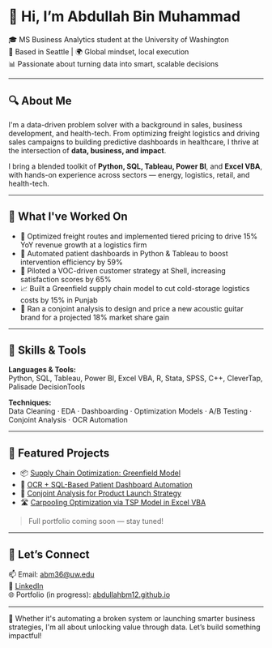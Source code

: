 # 👋 Hi, I’m Abdullah Bin Muhammad

🎓 MS Business Analytics student at the University of Washington  
📍 Based in Seattle | 🌍 Global mindset, local execution  
📊 Passionate about turning data into smart, scalable decisions

---

## 🔍 About Me

I'm a data-driven problem solver with a background in sales, business development, and health-tech. From optimizing freight logistics and driving sales campaigns to building predictive dashboards in healthcare, I thrive at the intersection of **data, business, and impact**.

I bring a blended toolkit of **Python, SQL, Tableau, Power BI**, and **Excel VBA**, with hands-on experience across sectors — energy, logistics, retail, and health-tech.

---

## 💼 What I've Worked On

- 🚛 Optimized freight routes and implemented tiered pricing to drive 15% YoY revenue growth at a logistics firm
- 🏥 Automated patient dashboards in Python & Tableau to boost intervention efficiency by 59%
- 🎯 Piloted a VOC-driven customer strategy at Shell, increasing satisfaction scores by 65%
- 📈 Built a Greenfield supply chain model to cut cold-storage logistics costs by 15% in Punjab
- 🎸 Ran a conjoint analysis to design and price a new acoustic guitar brand for a projected 18% market share gain

---

## 🧠 Skills & Tools

**Languages & Tools:**  
Python, SQL, Tableau, Power BI, Excel VBA, R, Stata, SPSS, C++, CleverTap, Palisade DecisionTools

**Techniques:**  
Data Cleaning · EDA · Dashboarding · Optimization Models · A/B Testing · Conjoint Analysis · OCR Automation

---

## 📂 Featured Projects

- 📦 [Supply Chain Optimization: Greenfield Model](#)
- 🧪 [OCR + SQL-Based Patient Dashboard Automation](#)
- 🎯 [Conjoint Analysis for Product Launch Strategy](#)
- 🛣️ [Carpooling Optimization via TSP Model in Excel VBA](#)

> Full portfolio coming soon — stay tuned!

---

## 🤝 Let’s Connect

📫 Email: abm36@uw.edu  
🔗 [LinkedIn](https://linkedin.com/in/abdullahbinmuhammad/)  
🌐 Portfolio (in progress): [abdullahbm12.github.io](https://github.com/yourusername/yourusername)

---

🎯 Whether it's automating a broken system or launching smarter business strategies, I'm all about unlocking value through data. Let’s build something impactful!
